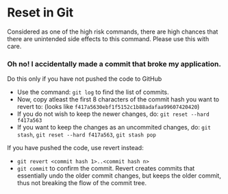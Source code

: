 # Reset in Git

Considered as one of the high risk commands, there are high chances that there are unintended side effects to this command. Please use this with care.

### Oh no! I accidentally made a commit that broke my application.

Do this only if you have not pushed the code to GitHub

- Use the command: `git log` to find the list of commits. 
- Now, copy atleast the first 8 characters of the commit hash you want to revert to: (looks like `f417a5630ebf1f5152c1b88adafaa99607420420`)
- If you do not wish to keep the newer changes, do: `git reset --hard f417a563`
- If you want to keep the changes as an uncommited changes, do: `git stash`, `git reset --hard f417a563`, `git stash pop`

If you have pushed the code, use revert instead:
- `git revert <commit hash 1>..<commit hash n>`
- `git commit` to confirm the commit. Revert creates commits that essentially undo the older commit changes, but keeps the older commit, thus not breaking the flow of the commit tree.